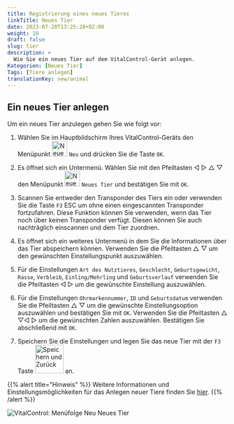 ```yaml
---
title: Registrierung eines neues Tieres
linkTitle: Neues Tier
date: 2023-07-28T13:25:28+02:00
weight: 10
draft: false
slug: tier
description: >
  Wie Sie ein neues Tier auf dem VitalControl-Gerät anlegen.
Kategorien: [Neues Tier]
Tags: [Tiere anlegen]
translationKey: new/animal
---
```

## Ein neues Tier anlegen

Um ein neues Tier anzulegen gehen Sie wie folgt vor:

1. Wählen Sie im Hauptbildschirm Ihres VitalControl-Geräts den Menüpunkt <img src="/icons/main/new-animal.svg" width="35" align="bottom" alt="Neues Tier" /> `Neu` und drücken Sie die Taste `OK`.

2. Es öffnet sich ein Untermenü. Wählen Sie mit den Pfeiltasten ◁ ▷ △ ▽ den Menüpunkt <img src="/icons/main/new-animal.svg" width="35" align="bottom" alt="Neues Tier" /> `Neues Tier` und bestätigen Sie mit `OK`.

3. Scannen Sie entweder den Transponder des Tiers ein oder verwenden Sie die Taste `F3` ESC um ohne einen eingescannten Transponder fortzufahren. Diese Funktion können Sie verwenden, wenn das Tier noch über keinen Transponder verfügt. Diesen können Sie auch nachträglich einscannen und dem Tier zuordnen.

4. Es öffnet sich ein weiteres Untermenü in dem Sie die Informationen über das Tier abspeichern können. Verwenden Sie die Pfeiltasten △ ▽ um den gewünschten Einstellungspunkt auszuwählen.

5. Für die Einstellungen `Art des Nutztieres`, `Geschlecht`, `Geburtsgewicht`, `Rasse`, `Verbleib`, `Einling/Mehrling` und `Geburtsverlauf` verwenden Sie die Pfeiltasten ◁ ▷ um die gewünschte Einstellung auszuwählen.

6. Für die Einstellungen `Ohrmarkennummer`, `ID` und `Geburtsdatum` verwenden Sie die Pfeiltasten △ ▽ um die gewünschte Einstellungsoption auszuwählen und bestätigen Sie mit `OK`. Verwenden Sie die Pfeiltasten △ ▽◁ ▷ um die gewünschten Zahlen auszuwählen. Bestätigen Sie abschließend mit `OK`.

7. Speichern Sie die Einstellungen und legen Sie das neue Tier mit der `F3` Taste <img src="/icons/footer/save_exit.svg" width="65" align="bottom" alt="Speichern und Zurück" /> an.

{{% alert title="Hinweis" %}}
Weitere Informationen und Einstellungsmöglichkeiten für das Anlegen neuer Tiere finden Sie [hier](../../einstellungen/tiere-neu-anlegen/).
{{% /alert %}}

   ![VitalControl: Menüfolge Neu Neues Tier](../bilder/neu.png "Neues Tier anlegen")
